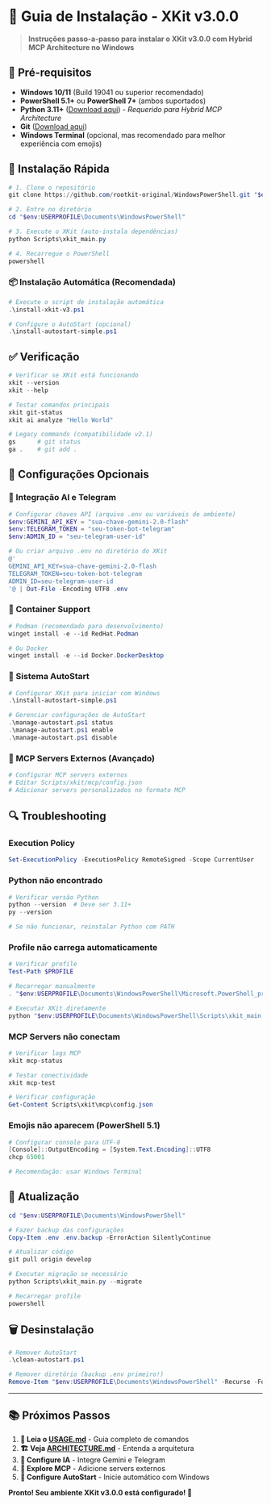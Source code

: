 # 📖 Guia de Instalação - XKit v3.0.0

> **Instruções passo-a-passo para instalar o XKit v3.0.0 com Hybrid MCP Architecture no Windows**

## 🚦 Pré-requisitos

- **Windows 10/11** (Build 19041 ou superior recomendado)
- **PowerShell 5.1+** ou **PowerShell 7+** (ambos suportados)
- **Python 3.11+** ([Download aqui](https://python.org)) - *Requerido para Hybrid MCP Architecture*
- **Git** ([Download aqui](https://git-scm.com))
- **Windows Terminal** (opcional, mas recomendado para melhor experiência com emojis)

## 🚀 Instalação Rápida

```powershell
# 1. Clone o repositório
git clone https://github.com/rootkit-original/WindowsPowerShell.git "$env:USERPROFILE\Documents\WindowsPowerShell"

# 2. Entre no diretório
cd "$env:USERPROFILE\Documents\WindowsPowerShell"

# 3. Execute o XKit (auto-instala dependências)
python Scripts\xkit_main.py

# 4. Recarregue o PowerShell
powershell
```

### 📦 Instalação Automática (Recomendada)

```powershell
# Execute o script de instalação automática
.\install-xkit-v3.ps1

# Configure o AutoStart (opcional)
.\install-autostart-simple.ps1
```

## ✅ Verificação

```powershell
# Verificar se XKit está funcionando
xkit --version
xkit --help

# Testar comandos principais
xkit git-status
xkit ai analyze "Hello World"

# Legacy commands (compatibilidade v2.1)
gs      # git status
ga .    # git add .
```

## 🔧 Configurações Opcionais

### 🤖 Integração AI e Telegram

```powershell
# Configurar chaves API (arquivo .env ou variáveis de ambiente)
$env:GEMINI_API_KEY = "sua-chave-gemini-2.0-flash"
$env:TELEGRAM_TOKEN = "seu-token-bot-telegram"  
$env:ADMIN_ID = "seu-telegram-user-id"

# Ou criar arquivo .env no diretório do XKit
@'
GEMINI_API_KEY=sua-chave-gemini-2.0-flash
TELEGRAM_TOKEN=seu-token-bot-telegram
ADMIN_ID=seu-telegram-user-id
'@ | Out-File -Encoding UTF8 .env
```

### 🐳 Container Support

```powershell
# Podman (recomendado para desenvolvimento)
winget install -e --id RedHat.Podman

# Ou Docker
winget install -e --id Docker.DockerDesktop
```

### 🚀 Sistema AutoStart

```powershell
# Configurar XKit para iniciar com Windows
.\install-autostart-simple.ps1

# Gerenciar configurações de AutoStart
.\manage-autostart.ps1 status
.\manage-autostart.ps1 enable
.\manage-autostart.ps1 disable
```

### 🔌 MCP Servers Externos (Avançado)

```powershell
# Configurar MCP servers externos
# Editar Scripts/xkit/mcp/config.json
# Adicionar servers personalizados no formato MCP
```

## 🔍 Troubleshooting

### Execution Policy
```powershell
Set-ExecutionPolicy -ExecutionPolicy RemoteSigned -Scope CurrentUser
```

### Python não encontrado
```powershell
# Verificar versão Python
python --version  # Deve ser 3.11+
py --version

# Se não funcionar, reinstalar Python com PATH
```

### Profile não carrega automaticamente
```powershell
# Verificar profile
Test-Path $PROFILE

# Recarregar manualmente
. "$env:USERPROFILE\Documents\WindowsPowerShell\Microsoft.PowerShell_profile.ps1"

# Executar XKit diretamente
python "$env:USERPROFILE\Documents\WindowsPowerShell\Scripts\xkit_main.py"
```

### MCP Servers não conectam
```powershell
# Verificar logs MCP
xkit mcp-status

# Testar conectividade
xkit mcp-test

# Verificar configuração
Get-Content Scripts\xkit\mcp\config.json
```

### Emojis não aparecem (PowerShell 5.1)
```powershell
# Configurar console para UTF-8
[Console]::OutputEncoding = [System.Text.Encoding]::UTF8
chcp 65001

# Recomendação: usar Windows Terminal
```

## 🔄 Atualização

```powershell
cd "$env:USERPROFILE\Documents\WindowsPowerShell"

# Fazer backup das configurações
Copy-Item .env .env.backup -ErrorAction SilentlyContinue

# Atualizar código
git pull origin develop

# Executar migração se necessário
python Scripts\xkit_main.py --migrate

# Recarregar profile
powershell
```

## 🗑️ Desinstalação

```powershell
# Remover AutoStart
.\clean-autostart.ps1

# Remover diretório (backup .env primeiro!)
Remove-Item "$env:USERPROFILE\Documents\WindowsPowerShell" -Recurse -Force
```

---

## 📚 Próximos Passos

1. **📖 Leia o [USAGE.md](USAGE.md)** - Guia completo de comandos
2. **🏗️ Veja [ARCHITECTURE.md](ARCHITECTURE.md)** - Entenda a arquitetura
3. **🤖 Configure IA** - Integre Gemini e Telegram
4. **🔌 Explore MCP** - Adicione servers externos
5. **🚀 Configure AutoStart** - Inicie automático com Windows

**Pronto! Seu ambiente XKit v3.0.0 está configurado! 🎉**